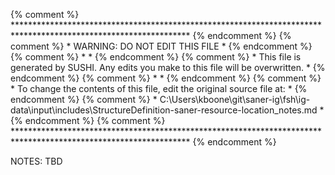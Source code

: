 {% comment %} **************************************************************************************************************** {% endcomment %}
{% comment %} *                                        WARNING: DO NOT EDIT THIS FILE                                        * {% endcomment %}
{% comment %} *                                                                                                              * {% endcomment %}
{% comment %} * This file is generated by SUSHI. Any edits you make to this file will be overwritten.                        * {% endcomment %}
{% comment %} *                                                                                                              * {% endcomment %}
{% comment %} * To change the contents of this file, edit the original source file at:                                       * {% endcomment %}
{% comment %} * C:\Users\kboone\git\saner-ig\fsh\ig-data\input\includes\StructureDefinition-saner-resource-location_notes.md * {% endcomment %}
{% comment %} **************************************************************************************************************** {% endcomment %}

NOTES: TBD